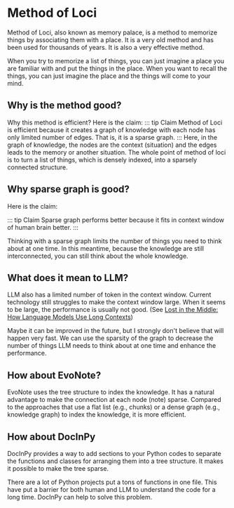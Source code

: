 # Method of Loci

Method of Loci, also known as memory palace, is a method to memorize things by associating them with a place. It is a very old method and has been used for thousands of years. It is also a very effective method. 

When you try to memorize a list of things, you can just imagine a place you are familiar with and put the things in the place. When you want to recall the things, you can just imagine the place and the things will come to your mind.

## Why is the method good?

Why this method is efficient? Here is the claim:
::: tip Claim
Method of Loci is efficient because it creates a graph of knowledge with each node has only limited number of edges. That is, it is a sparse graph.
:::
Here, in the graph of knowledge, the nodes are the context (situation) and the edges leads to the memory or another situation. The whole point of method of loci is to turn a list of things, which is densely indexed, into a sparsely connected structure. 

## Why sparse graph is good?

Here is the claim:

::: tip Claim
Sparse graph performs better because it fits in context window of human brain better.
:::

Thinking with a sparse graph limits the number of things you need to think about at one time. In this meantime, because the knowledge are still interconnected, you can still think about the whole knowledge.

## What does it mean to LLM?

LLM also has a limited number of token in the context window. Current technology still struggles to make the context window large. When it seems to be large, the performance is usually not good. (See [Lost in the Middle: How Language Models Use Long Contexts](https://arxiv.org/abs/2307.03172))

Maybe it can be improved in the future, but I strongly don't believe that will happen very fast. We can use the sparsity of the graph to decrease the number of things LLM needs to think about at one time and enhance the performance.

## How about EvoNote?

EvoNote uses the tree structure to index the knowledge. It has a natural advantage to make the connection at each node (note) sparse. Compared to the approaches that use a flat list (e.g., chunks) or a dense graph (e.g., knowledge graph) to index the knowledge, it is more efficient.

## How about DocInPy

DocInPy provides a way to add sections to your Python codes to separate the functions and classes for arranging them into a tree structure. It makes it possible to make the tree sparse. 

There are a lot of Python projects put a tons of functions in one file. This have put a barrier for both human and LLM to understand the code for a long time. DocInPy can help to solve this problem. 